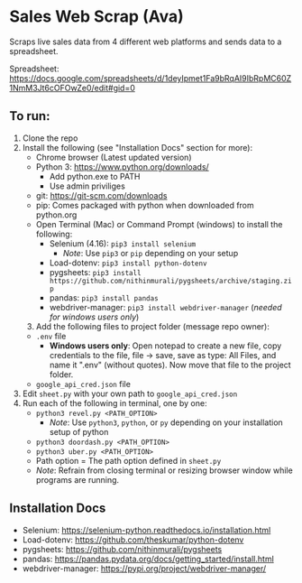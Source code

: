 # Sales Web Scrap (Ava)
Scraps live sales data from 4 different web platforms and sends data to a spreadsheet.

Spreadsheet: https://docs.google.com/spreadsheets/d/1deyIpmet1Fa9bRqAI9IbRpMC60Z1NmM3Jt6cOFOwZe0/edit#gid=0

## To run:
1. Clone the repo
2. Install the following (see "Installation Docs" section for more):
    - Chrome browser (Latest updated version)
    - Python 3: https://www.python.org/downloads/
        - Add python.exe to PATH
        - Use admin priviliges
    - git: https://git-scm.com/downloads
    - pip: Comes packaged with python when downloaded from python.org
    - Open Terminal (Mac) or Command Prompt (windows) to install the following:
        - Selenium (4.16): `pip3 install selenium`
            - *Note*: Use `pip3` or `pip` depending on your setup
        - Load-dotenv: `pip3 install python-dotenv`
        - pygsheets: `pip3 install https://github.com/nithinmurali/pygsheets/archive/staging.zip`
        - pandas: `pip3 install pandas`
        - webdriver-manager: `pip3 install webdriver-manager` (*needed for windows users only*)
    3. Add the following files to project folder (message repo owner):
    - `.env` file
        - **Windows users only**: Open notepad to create a new file, copy credentials to the file, file -> save, save as type: All Files, and name it ".env" (without quotes). Now move that file to the project folder.
    -  `google_api_cred.json` file
4. Edit `sheet.py` with your own path to `google_api_cred.json`
5. Run each of the following in terminal, one by one:
    - `python3 revel.py <PATH_OPTION>`
        - *Note*: Use `python3`, `python`, or `py` depending on your installation setup of python
    - `python3 doordash.py <PATH_OPTION>`
    - `python3 uber.py <PATH_OPTION>`
    - Path option = The path option defined in `sheet.py`
    - *Note*: Refrain from closing terminal or resizing browser window while programs are running.

## Installation Docs
- Selenium:  https://selenium-python.readthedocs.io/installation.html
- Load-dotenv: https://github.com/theskumar/python-dotenv 
- pygsheets: https://github.com/nithinmurali/pygsheets
- pandas: https://pandas.pydata.org/docs/getting_started/install.html
- webdriver-manager: https://pypi.org/project/webdriver-manager/


